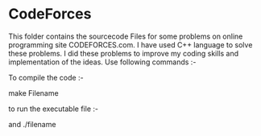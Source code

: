 # CodeForces
This folder contains the sourcecode Files for some problems on online
programming site CODEFORCES.com. I have used C++ language to solve these problems.
I did these problems to improve my coding skills and implementation of the ideas.
Use following commands :-

To compile the code :-

make Filename

to run the executable file :- 

and ./filename
